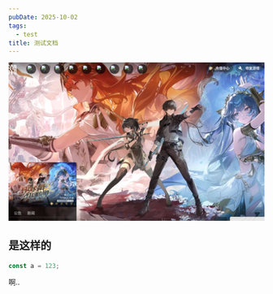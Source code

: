 ```yaml
---
pubDate: 2025-10-02
tags:
  - test
title: 测试文档
---
```

![](__assets/_images/Pasted%20image%2020251002101507.png)
## 是这样的
```js
const a = 123;
```
啊..